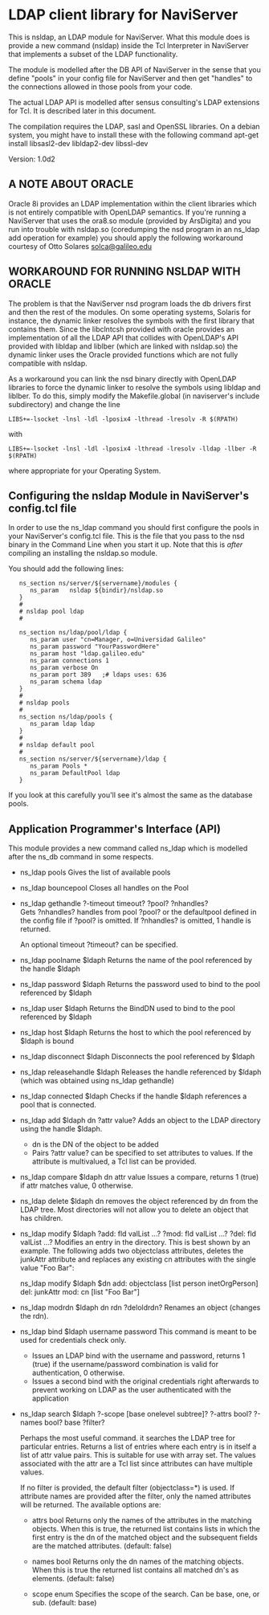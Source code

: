 # LDAP client library for NaviServer #

This is nsldap, an LDAP module for NaviServer. What this module does
is provide a new command (nsldap) inside the Tcl Interpreter in
NaviServer that implements a subset of the LDAP functionality.

The module is modelled after the DB API of NaviServer in the sense
that you define "pools" in your config file for NaviServer and then
get "handles" to the connections allowed in those pools from your
code.

The actual LDAP API is modelled after sensus consulting's LDAP
extensions for Tcl. It is described later in this document.

The compilation requires the LDAP, sasl and OpenSSL libraries.
On a debian system, you might have to install these with the
following command
  apt-get install libsasl2-dev libldap2-dev libssl-dev

Version: 1.0d2


A NOTE ABOUT ORACLE
-------------------

Oracle 8i provides an LDAP implementation within the client
libraries which is not entirely compatible with OpenLDAP 
semantics. If you're running a NaviServer that uses the ora8.so
module (provided by ArsDigita) and you run into trouble with
nsldap.so (coredumping the nsd program in an ns_ldap add operation
for example) you should apply the following workaround courtesy
of Otto Solares <solca@galileo.edu>

WORKAROUND FOR RUNNING NSLDAP WITH ORACLE
-----------------------------------------
The problem is that the NaviServer nsd program loads the db drivers
first and then the rest of the modules. On some operating systems,
Solaris for instance, the dynamic linker resolves the symbols with
the first library that contains them. Since the libclntcsh provided
with oracle provides an implementation of all the LDAP API that
collides with OpenLDAP's API provided with libldap and liblber 
(which are linked with nsldap.so) the dynamic linker uses the Oracle
provided functions which are not fully compatible with nsldap.

As a workaround you can link the nsd binary directly
with OpenLDAP libraries to force the dynamic linker to resolve the
symbols using libldap and liblber. To do this, simply modify the
Makefile.global (in naviserver's include subdirectory) and change
the line

```
LIBS+=-lsocket -lnsl -ldl -lposix4 -lthread -lresolv -R $(RPATH)
```

with

```
LIBS+=-lsocket -lnsl -ldl -lposix4 -lthread -lresolv -lldap -llber -R $(RPATH)
```
   
where appropriate for your Operating System.


Configuring the nsldap Module in NaviServer's config.tcl file
------------------------------------------------------------

In order to use the ns_ldap command you should first configure the
pools in your NaviServer's config.tcl file. This is the file that you
pass to the nsd binary in the Command Line when you start it up. Note
that this is *after* compiling an installing the nsldap.so module.

You should add the following lines: 

```
   ns_section ns/server/${servername}/modules {
      ns_param   nsldap ${bindir}/nsldap.so
   }
   # 
   # nsldap pool ldap
   #

   ns_section ns/ldap/pool/ldap {
      ns_param user "cn=Manager, o=Universidad Galileo"
      ns_param password "YourPasswordHere"
      ns_param host "ldap.galileo.edu"
      ns_param connections 1
      ns_param verbose On
      ns_param port 389   ;# ldaps uses: 636
      ns_param schema ldap
   }
   # 
   # nsldap pools
   #
   ns_section ns/ldap/pools {
      ns_param ldap ldap
   }
   #
   # nsldap default pool
   #
   ns_section ns/server/${servername}/ldap {
      ns_param Pools *
      ns_param DefaultPool ldap
   }
```
   
If you look at this carefully you'll see it's almost the same as the
database pools.


Application Programmer's Interface (API)
----------------------------------------

This module provides a new command called ns_ldap which is modelled
after the ns_db command in some respects.

* ns_ldap pools
  Gives the list of available pools

* ns_ldap bouncepool <poolname>
  Closes all handles on the Pool

* ns_ldap gethandle ?-timeout timeout? ?pool? ?nhandles?  
  Gets ?nhandles? handles from pool ?pool? or the defaultpool
  defined in the config file if ?pool? is omitted. If ?nhandles? is
  omitted, 1 handle is returned.
    
  An optional timeout ?timeout? can be specified.

* ns_ldap poolname $ldaph
  Returns the name of the pool referenced by the handle $ldaph

* ns_ldap password $ldaph
  Returns the password used to bind to the pool referenced by $ldaph

* ns_ldap user $ldaph
  Returns the BindDN used to bind to the pool referenced by $ldaph

* ns_ldap host $ldaph
  Returns the host to which the pool referenced by $ldaph is bound

* ns_ldap disconnect $ldaph
  Disconnects the pool referenced by $ldaph

* ns_ldap releasehandle $ldaph
  Releases the handle referenced by $ldaph (which was obtained using ns_ldap gethandle)

* ns_ldap connected $ldaph
  Checks if the handle $ldaph references a pool that is connected.

* ns_ldap add $ldaph dn ?attr value?
  Adds an object to the LDAP directory using the handle $ldaph.
  * dn is the DN of the object to be added
  * Pairs ?attr value? can be specified to set attributes to
    values. If the attribute is multivalued, a Tcl list can be provided.

* ns_ldap compare $ldaph dn attr value
  Issues a compare, returns 1 (true) if attr matches value, 0
  otherwise.

* ns_ldap delete $ldaph dn
  removes the object referenced by dn from the LDAP tree. Most
  directories will not allow you to delete an object that has
  children.

* ns_ldap modify $ldaph ?add: fld valList ...? ?mod: fld valList ...? ?del: fld valList ...?
  Modifies an entry in the directory. This is best shown by an example.
    The following adds two objectclass attributes, deletes the junkAttr
    attribute and replaces any existing cn attributes with the single value
    "Foo Bar": 

    ns_ldap modify $ldaph $dn add: objectclass [list person inetOrgPerson] del: junkAttr mod: cn [list "Foo Bar"]

* ns_ldap modrdn $ldaph dn rdn ?deloldrdn?
  Renames an object (changes the rdn).

* ns_ldap bind $ldaph username password
  This command is meant to be used for credentials check only.
  * Issues an LDAP bind with the username and password, returns 1 (true) if
    the username/password combination
    is valid for authentication, 0 otherwise.
  * Issues a second bind with the original credentials right afterwards to
    prevent working on LDAP as the user authenticated with the application

* ns_ldap search $ldaph ?-scope [base onelevel subtree]? ?-attrs bool? ?-names bool? base ?filter?

  Perhaps the most useful command. it searches the LDAP tree for particular
  entries. Returns a list of entries where each entry is in itself a list
  of attr value pairs. This is suitable for use with array set. The values
  associated with the attr are a Tcl list since attributes can have multiple
  values.

  If no filter is provided, the default filter (objectclass=*) is used.
  If attribute names are provided after the filter, only the named 
  attributes will be returned. The available options are:

  * attrs bool 
       Returns only the names of the attributes in the matching objects.
       When this is true, the returned list contains lists in which the
       first entry is the dn of the matched object and the subsequent fields
       are the matched attributes.
       (default: false)

  * names bool
       Returns only the dn names of the matching objects. When this is true
       the returned list contains all matched dn's as elements.
       (default: false)

  * scope enum
       Specifies the scope of the search. Can be base, one, or sub.
       (default: base)
